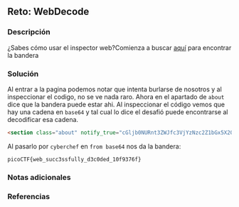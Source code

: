 ## Reto: WebDecode
### Descripción
¿Sabes cómo usar el inspector web?Comienza a buscar [aquí](http://titan.picoctf.net:49390/) para encontrar la bandera
### Solución
Al entrar a la pagina podemos notar que intenta burlarse de nosotros y al inspeccionar el codigo, no se ve nada raro. Ahora en el apartado de  `about` dice que la bandera puede estar ahi. Al inspeccionar el código vemos que hay una cadena en `base64` y tal cual lo dice el desafió puede encontrarse al decodificar esa cadena.
```html
<section class="about" notify_true="cGljb0NURnt3ZWJfc3VjYzNzc2Z1bGx5X2QzYzBkZWRfMTBmOTM3NmZ9">
```

Al pasarlo por `cyberchef` en `from base64` nos da la bandera:
```flag
picoCTF{web_succ3ssfully_d3c0ded_10f9376f}
```
### Notas adicionales
### Referencias

